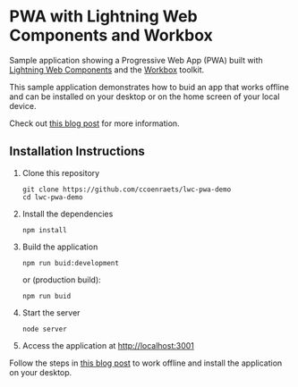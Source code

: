 # PWA with Lightning Web Components and Workbox

Sample application showing a Progressive Web App (PWA) built with [Lightning Web Components](https://lwc.dev) and the [Workbox](https://developers.google.com/web/tools/workbox) toolkit.

This sample application demonstrates how to buid an app that works offline and can be installed on your desktop or on the home screen of your local device.

Check out [this blog post](http://developer.salesforce.com/blogs/2020/04/how-to-pwa-offline-lwc.html) for more information.

## Installation Instructions

1. Clone this repository
    ```
    git clone https://github.com/ccoenraets/lwc-pwa-demo
    cd lwc-pwa-demo
    ```

1. Install the dependencies
    ```
    npm install
    ```

1. Build the application
    ```
    npm run buid:development
    ``` 
    or (production build):
    ```
    npm run buid
    ``` 

1. Start the server
    ```
    node server
    ```

1. Access the application at [http://localhost:3001](http://localhost:3001)

Follow the steps in [this blog post](http://developer.salesforce.com/blogs/2020/04/how-to-pwa-offline-lwc.html) to work offline and install the application on your desktop.